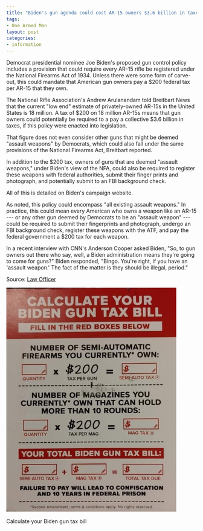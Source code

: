 ```yaml
---
title: "Biden's gun agenda could cost AR-15 owners $3.6 billion in taxes on firearms they already own"
tags:
- One Armed Man
layout: post
categories:
- information
---
```


Democrat presidential nominee Joe Biden's proposed gun control policy includes a provision that could require every AR-15 rifle be registered under the National Firearms Act of 1934. Unless there were some form of carve-out, this could mandate that American gun owners pay a $200 federal tax per AR-15 that they own.

The National Rifle Association's Andrew Arulanandam told Breitbart News that the current "low end" estimate of privately-owned AR-15s in the United States is 18 million. A tax of $200 on 18 million AR-15s means that gun owners could potentially be required to a pay a collective $3.6 billion in taxes, if this policy were enacted into legislation.

That figure does not even consider other guns that might be deemed "assault weapons" by Democrats, which could also fall under the same provisions of the National Firearms Act, Breitbart reported.

In addition to the $200 tax, owners of guns that are deemed "assault weapons," under Biden's view of the NFA, could also be required to register these weapons with federal authorities, submit their finger prints and photograph, and potentially submit to an FBI background check.

All of this is detailed on Biden's campaign website.

As noted, this policy could encompass "all existing assault weapons." In practice, this could mean every American who owns a weapon like an AR-15 --- or any other gun deemed by Democrats to be an "assault weapon" --- could be required to submit their fingerprints and photograph, undergo an FBI background check, register these weapons with the ATF, and pay the federal government a $200 tax for each weapon.

In a recent interview with CNN's Anderson Cooper asked Biden, "So, to gun owners out there who say, well, a Biden administration means they're going to come for guns?" Biden responded, "Bingo. You're right, if you have an 'assault weapon.' The fact of the matter is they should be illegal, period."

Source: [Law Officer](https://www.lawofficer.com/bidens-gun-agenda-could-cost-ar-15-owners-3-6-billion-in-taxes-on-firearms-they-already-own/)

![Calculate your Biden gun tax bill](/assets/img/20201018-biden-gun-tax-calculator.jpg)

Calculate your Biden gun tax bill
